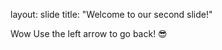 layout: slide
title: "Welcome to our second slide!"

Wow
Use the left arrow to go back! :sunglasses:
